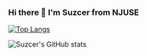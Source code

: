 ### Hi there 👋 I'm Suzcer from NJUSE

<!--
**Suzcer/Suzcer** is a ✨ _special_ ✨ repository because its `README.md` (this file) appears on your GitHub profile.

Here are some ideas to get you started:

- 🔭 I’m currently working on ...
- 🌱 I’m currently learning ...
- 👯 I’m looking to collaborate on ...
- 🤔 I’m looking for help with ...
- 💬 Ask me about ...
- 📫 How to reach me: ...
- 😄 Pronouns: ...
- ⚡ Fun fact: ...
-->


[![Top Langs](https://github-readme-stats.vercel.app/api/top-langs/?username=Suzcer)](https://github.com/Suzcer/github-readme-stats)


![Suzcer's GitHub stats](https://github-readme-stats.vercel.app/api?username=Suzcer&show_icons=true&theme=tokyonight)
